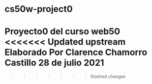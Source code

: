 # cs50w-project0
Proyecto0 del curso web50
<<<<<<< Updated upstream
Elaborado Por Clarence Chamorro Castillo
28 de julio 2021
=======
>>>>>>> Stashed changes
